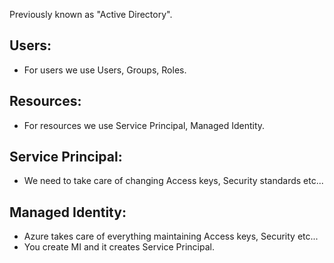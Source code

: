 Previously known as "Active Directory".

Users:
--
* For users we use Users, Groups, Roles.

Resources:
--
* For resources we use Service Principal, Managed Identity.

Service Principal:
--
* We need to take care of changing Access keys, Security standards etc...

Managed Identity:
--
* Azure takes care of everything maintaining Access keys, Security etc...
* You create MI and it creates Service Principal.
